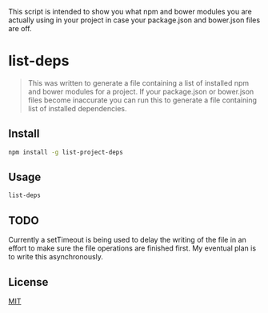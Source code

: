 This script is intended to show you what npm and bower modules you 
are actually using in your project in case your package.json and
bower.json files are off. 

# list-deps

> This was written to generate a file containing a list of installed
npm and bower modules for a project. If your package.json or
bower.json files become inaccurate you can run this to generate a file
containing list of installed dependencies.


## Install

```bash
npm install -g list-project-deps
```

## Usage

```bash
list-deps
```

## TODO
Currently a setTimeout is being used to delay the writing of the file
in an effort to make sure the file operations are finished first. My
eventual plan is to write this asynchronously.

## License

[MIT](http://vjpr.mit-license.org)